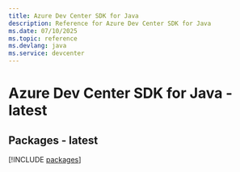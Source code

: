 ```yaml
---
title: Azure Dev Center SDK for Java
description: Reference for Azure Dev Center SDK for Java
ms.date: 07/10/2025
ms.topic: reference
ms.devlang: java
ms.service: devcenter
---
```

# Azure Dev Center SDK for Java - latest
## Packages - latest
[!INCLUDE [packages](dev-center-index.md)]